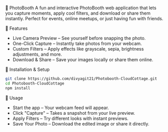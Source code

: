 📸 PhotoBooth
A fun and interactive PhotoBooth web application that lets you capture moments, apply cool filters, and download or share them instantly. Perfect for events, online meetups, or just having fun with friends.

🚀 Features
- Live Camera Preview – See yourself before snapping the photo.
- One-Click Capture – Instantly take photos from your webcam.
- Custom Filters – Apply effects like grayscale, sepia, brightness adjustments, and more.
- Download & Share – Save your images locally or share them online.

🔧 Installation & Setup
```bash
git clone https://github.com/divyagit21/Photobooth-CloudCottage.git
cd Photobooth-CloudCottage
npm install
```

🎯 Usage
- Start the app – Your webcam feed will appear.
- Click "Capture" – Takes a snapshot from your live preview.
- Apply Filters – Try different looks with instant previews.
- Save Your Photo – Download the edited image or share it directly.



